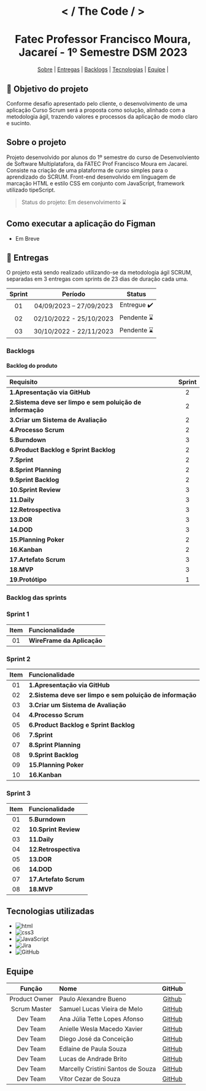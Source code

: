
<h1 align ="center"> < / The Code / > </h1>

<span id="topo"></span>
<h1 align="center">Fatec Professor Francisco Moura, Jacareí - 1º Semestre DSM 2023</h1>
<p align="center">
    <a href="#sobre">Sobre</a> | 
    <a href="#entregas">Entregas</a> | 
    <a href="#backlogs">Backlogs</a> |  
    <a href="#tecnologias">Tecnologias</a> | 
    <a href="#equipe">Equipe</a> | 
</p>

## 📌 Objetivo do projeto
Conforme desafio apresentado pelo cliente, o desenvolvimento de uma aplicação Curso Scrum será a proposta como solução, alinhado com a metodologia ágil, trazendo valores e processos da aplicação de modo claro e sucinto.
<span id="sobre"></span>

<h2> Sobre o projeto </h2>

Projeto desenvolvido por alunos do 1º semestre do curso de Desenvolviento de Software Multiplatafora, da FATEC Prof Francisco Moura em Jacareí. <br> Consiste na criação de uma plataforma de curso simples para o aprendizado do SCRUM. Front-end desenvolvido em linguagem de marcação HTML e estilo CSS em conjunto com JavaScript, framework utilizado tipeScript.
>Status do projeto: Em desenvolvimento :hourglass:

## Como executar a aplicação do Figman
* Em Breve

<span id="entregas"></span>

##  🎯 Entregas
O projeto está sendo realizado utilizando-se da metodologia ágil SCRUM, separadas em 3 entregas com sprints de 23 dias de duração cada uma. <br>

| Sprint| Período | Status |
|:-----:|:----------:|:---------:|
| 01 |   04/09/2023 – 27/09/2023 | Entregue :heavy_check_mark: | 
| 02 |   02/10/2022 - 25/10/2023 | Pendente :hourglass:|    
| 03 |   30/10/2022 - 22/11/2023 | Pendente :hourglass:| 
<span id="backlogs"></span>

###   Backlogs
#### Backlog do produto
<span align="center"></span>

| Requisito | Sprint |
| :----------------------------------|:--:|
|**1.Apresentação via GitHub**  | 2 |
|**2.Sistema deve ser limpo e sem poluição de informação**  | 2 |
|**3.Criar um Sistema de Avaliação**| 2 |
|**4.Processo Scrum** | 2 |
|**5.Burndown** | 3 |
|**6.Product Backlog e Sprint Backlog** | 2 |
|**7.Sprint**|2|
|**8.Sprint Planning**| 2 |  
|**9.Sprint Backlog**| 2 |
|**10.Sprint Review**| 3 |
|**11.Daily**|3|
|**12.Retrospectiva**|3|
|**13.DOR**|3|
|**14.DOD**|3|
|**15.Planning Poker**|2|
|**16.Kanban**|2|
|**17.Artefato Scrum**|3|
|**18.MVP**|3|
|**19.Protótipo**|1|

### Backlog das sprints

### Sprint 1
| Item | Funcionalidade                  |
| :--: | :------------------------- |
|  01  | **WireFrame da Aplicação**|


</p>

### Sprint 2 
| Item | Funcionalidade             |
| :--: | :------------------------------------------------------- |
|  01  |**1.Apresentação via GitHub** |
|  02  |**2.Sistema deve ser limpo e sem poluição de informação**|
|  03  |**3.Criar um Sistema de Avaliação**|
|  04  |**4.Processo Scrum**|
|  05  |**6.Product Backlog e Sprint Backlog**|
|  06  |**7.Sprint**|
|  07  |**8.Sprint Planning**|
|  08  |**9.Sprint Backlog**|
|  09  |**15.Planning Poker**|
|  10  | **16.Kanban** |


### Sprint 3 
| Item | Funcionalidade             |
| :--: | :------------------------------------------------------- |
|  01  | **5.Burndown**|
|  02  | **10.Sprint Review**|
|  03  | **11.Daily** |
|  04  | **12.Retrospectiva**|
|  05  | **13.DOR**|
|  06  | **14.DOD**|
|  07  | **17.Artefato Scrum**|
|  08  | **18.MVP**|

<span id="tecnologias"></span>

## Tecnologias utilizadas
* <img src = "https://img.shields.io/badge/HTML-CED4DA?style=for-the-badge&logo=html5&logoColor=007ACC" alt="html">   
* <img src = "https://img.shields.io/badge/CSS3-CED4DA?style=for-the-badge&logo=css3&logoColor=007ACC" alt ="css3">
* <img src = "https://img.shields.io/badge/JavaScript-CED4DA?style=for-the-badge&logo=javaScript&logoColor=007ACC" alt ="JavaScript">
* <img src = "https://img.shields.io/badge/Jira-CED4DA?style=for-the-badge&logo=jira&logoColor=007ACC" alt ="Jira">
* <img src = "https://img.shields.io/badge/GitHub-CED4DA?style=for-the-badge&logo=github&logoColor=007ACC" alt ="GitHub">

<span id="equipe"></span>

## Equipe

|    Função   |  Nome    |    GitHub     |
| :----------: | :-----------------------|:------------------------------------------: |
|   Product Owner| Paulo Alexandre Bueno|[Github](https://github.com/pauloabueno23)|
|   Scrum Master| Samuel Lucas Vieira de Melo|[GitHub](https://github.com/SamuelLucasVieira)|
|   Dev Team| Ana Júlia Tette Lopes Afonso |[GitHub](https://github.com/AnaBarbancho)|
|   Dev Team| Anielle Wesla Macedo Xavier |[GitHub](https://github.com/Anielle-Ws)|
|   Dev Team| Diego José da Conceição|[GitHub](https://github.com/diegojose94)|
|   Dev Team| Edlaine de Paula Souza |[GitHub](https://github.com/edlaine-souza)|
|   Dev Team| Lucas de Andrade Brito |[GitHub](https://github.com/Outc0d3)|
|   Dev Team|  Marcelly Cristini Santos de Souza|[GitHub](https://github.com/Marcelly-cris)|
|   Dev Team|Vitor Cezar de Souza|[GitHub](https://github.com/vooshybee)|
